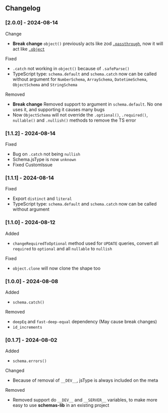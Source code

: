 ## Changelog

### [2.0.0] - 2024-08-14

Change

- **Break change** `object()` previously acts like zod [`.passthrough`](https://zod.dev/?id=passthrough), now it will act like [`.object`](https://zod.dev/?id=objects)

Fixed

- `.catch` not working in `object()` because of `.safeParse()`
- TypeScript type: `schema.default` and `schema.catch` now can be called without argument for `NumberSchema`, `ArraySchema`, `DatetimeSchema`, `ObjectSchema` and `StringSchema`

Removed

- **Break change** Removed support to argument in `schema.default`. No one uses it, and supporting it causes many bugs
- Now `ObjectSchema` will not override the `.optional()`, `.required()`, `nullable()` and `.nullish()` methods to remove the TS error

### [1.1.2] - 2024-08-14

Fixed

- Bug on `.catch` not being `nullish`
- Schema.jsType is now `unknown`
- Fixed CustomIssue

### [1.1.1] - 2024-08-14

Fixed

- Export `distinct` and `literal`
- TypeScript type: `schema.default` and `schema.catch` now can be called without argument

### [1.1.0] - 2024-08-12

Added

- `changeRequiredToOptional` method used for `UPDATE` queries, convert all `required` to `optional` and all `nullable` to `nullish`

Fixed

- `object.clone` will now clone the shape too

### [1.0.0] - 2024-08-08

Added

- `schema.catch()`

Removed

- `deepEq` and `fast-deep-equal` dependency (May cause break changes)
- `id_increments`

### [0.1.7] - 2024-08-02

Added

- `schema.errors()`

Changed

- Because of removal of `__DEV__`, jsType is always included on the meta

Removed

- Removed support do `__DEV__` and `__SERVER__` variables, to make more easy to use **schemas-lib** in an existing project
